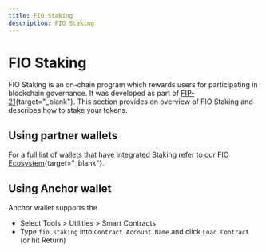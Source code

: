 ```yaml
---
title: FIO Staking
description: FIO Staking
---
```


# FIO Staking

FIO Staking is an on-chain program which rewards users for participating in blockchain governance. It was developed as part of [FIP-21](https://github.com/fioprotocol/fips/blob/master/fip-0021.md){target="_blank"}. This section provides on overview of FIO Staking and describes how to stake your tokens.

## Using partner wallets

For a full list of wallets that have integrated Staking refer to our [FIO Ecosystem](https://github.com/fioprotocol/fips/blob/master/fip-0021.md){target="_blank"}.

## Using Anchor wallet

Anchor wallet supports the 


* Select Tools > Utilities > Smart Contracts 
* Type `fio.staking` into `Contract Account Name` and click `Load Contract` (or hit Return)